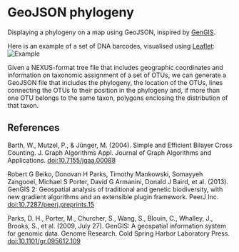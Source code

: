 # GeoJSON phylogeny

Displaying a phylogeny on a map using GeoJSON, inspired by [GenGIS](http://kiwi.cs.dal.ca/GenGIS/Main_Page).

Here is an example of a set of DNA barcodes, visualised using [Leaflet](http://leafletjs.com/):
![Example](https://github.com/rdmpage/geojson-phylogeny/blob/master/examples/AMPSA361-13.COI-5P.png)

Given a NEXUS-format tree file that includes geographic coordinates and information on taxonomic assignment of a set of OTUs, we can generate a GeoJSON file that includes the phylogeny, the location of the OTUs, lines connecting the OTUs to their position in the phylogeny and, if more than one OTU belongs to the same taxon, polygons enclosing the distribution of that taxon.

## References

Barth, W., Mutzel, P., & Jünger, M. (2004). Simple and Efficient Bilayer Cross Counting. J. Graph Algorithms Appl. Journal of Graph Algorithms and Applications. [doi:10.7155/jgaa.00088](http://dx.doi.org/10.7155/jgaa.00088)

Robert G Beiko, Donovan H Parks, Timothy Mankowski, Somayyeh Zangooei, Michael S Porter, David G Armanini, Donald J Baird, et al. (2013). GenGIS 2: Geospatial analysis of traditional and genetic biodiversity, with new gradient algorithms and an extensible plugin framework. PeerJ Inc. [doi:10.7287/peerj.preprints.15](http;//dx.doi.org/10.7287/peerj.preprints.15)

Parks, D. H., Porter, M., Churcher, S., Wang, S., Blouin, C., Whalley, J., Brooks, S., et al. (2009, July 27). GenGIS: A geospatial information system for genomic data. Genome Research. Cold Spring Harbor Laboratory Press. [doi:10.1101/gr.095612.109](http://dx.doi.org/10.1101/gr.095612.109)

